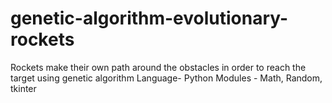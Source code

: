 # genetic-algorithm-evolutionary-rockets
Rockets make their own path around the obstacles in order to reach the target using genetic algorithm
Language- Python
Modules - Math, Random, tkinter
